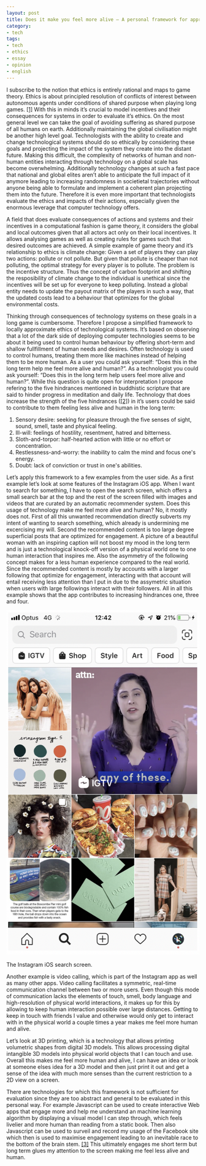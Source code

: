 ```yaml
---
layout: post
title: Does it make you feel more alive – A personal framework for approximatively evaluating ethics of technology as a user as well as technologist
category:
- tech
tags:
- tech
- ethics
- essay
- opinion
- english
---
```

I subscribe to the notion that ethics is entirely rational and maps to game theory. Ethics is about principled resolution of conflicts of interest between autonomous agents under conditions of shared purpose when playing long games. [[1]](https://twitter.com/Plinz/status/1200189702919225344?s=20) With this in minds it’s crucial to model incentives and their consequences for systems in order to evaluate it’s ethics. On the most general level we can take the goal of avoiding suffering as shared purpose of all humans on earth. Additionally maintaining the global civilisation might be another high level goal. Technologists with the ability to create and change technological systems should do so ethically by considering these goals and projecting the impact of the system they create into the distant future. Making this difficult, the complexity of networks of human and non-human entities interacting through technology on a global scale has become overwhelming. Additionally technology changes at such a fast pace that national and global elites aren’t able to anticipate the full impact of it anymore leading to increasing randomness in societietal trajectories without anyone being able to formulate and implement a coherent plan projecting them into the future. Therefore it is even more important that technologists evaluate the ethics and impacts of their actions, especially given the enormous leverage that computer technology offers.

<!--more-->

A field that does evaluate consequences of actions and systems and their incentives in a computational fashion is game theory, it considers the global and local outcomes given that all actors act only on their local incentives. It allows analysing games as well as creating rules for games such that desired outcomes are achieved. A simple example of game theory and it’s relationship to ethics is climate change: Given a set of players they can play two actions: pollute or not pollute. But given that pollute is cheaper than not polluting, the optimal strategy for every player is to pollute. The problem is the incentive structure. Thus the concept of carbon footprint and shifting the resposibility of climate change to the individual is unethical since the incentives will be set up for everyone to keep polluting. Instead a global entity needs to update the payout matrix of the players in such a way, that the updated costs lead to a behaviour that optimizes for the global environmental costs.

Thinking through consequences of technology systems on these goals in a long game is cumbersome. Therefore I propose a simplified framework to locally approximate ethics of technological systems. It’s based on observing that a lot of the dark side of deploying computer technologies seems to be about it being used to control human behaviour by offering short-term and shallow fullfillment of human needs and desires. Often technology is used to control humans, treating them more like machines instead of helping them to be more human. As a user you could ask yourself: “Does this in the long term help me feel more alive and human?”. As a technologist you could ask yourself: “Does this in the long term help users feel more alive and human?”. While this question is quite open for interpretation I propose refering to the five hindrances mentioned in buddhistic scripture that are said to hinder progress in meditation and daily life. Technology that does increase the strength of the five hindrances ([[2]](https://en.wikipedia.org/wiki/Five_hindrances )) in it’s users could be said to contribute to them feeling less alive and human in the long term:

1. Sensory desire: seeking for pleasure through the five senses of sight, sound, smell, taste and physical feeling.
2. Ill-will: feelings of hostility, resentment, hatred and bitterness.
3. Sloth-and-torpor: half-hearted action with little or no effort or concentration.
4. Restlessness-and-worry: the inability to calm the mind and focus one's energy.
5. Doubt: lack of conviction or trust in one's abilities.


Let’s apply this framework to a few examples from the user side. As a first example let’s look at some features of the Instagram iOS app. When I want to search for something, I have to open the search screen, which offers a small search bar at the top and the rest of the screen filled with images and videos that are curated by an automatic recommender system. Does this usage of technology make me feel more alive and human? No, it mostly does not. First of all this unwanted recommendation directly subverts my intent of wanting to search something, which already is undermining me excercising my will. Second the recommended content is too large degree superficial posts that are optimized for engagement. A picture of a beautiful woman with an inspiring caption will not boost my mood in the long term and is just a technological knock-off version of a physical world one to one human interaction that inspires me. Also the asymmetry of the following concept makes for a less human experience compared to the real world. Since the recommended content is mostly by accounts with a larger following that optimize for engagement, interacting with that account will entail receiving less attention than I put in due to the assymetric situation when users with large followings interact with their followers. All in all this example shows that the app contributes to increasing hindrances one, three and four.

![](/images/instagram-search-screen.png)
<p class="caption">The Instagram iOS search screen.</p>

Another example is video calling, which is part of the Instagram app as well as many other apps. Video calling facilitates a symmetric, real-time communication channel between two or more users. Even though this mode of communication lacks the elements of touch, smell, body language and high-resolution of physical world interactions, it makes up for this by allowing to keep human interaction possible over large distances. Getting to keep in touch with friends I value and otherwise would only get to interact with in the physical world a couple times a year makes me feel more human and alive.

Let’s look at 3D printing, which is a technology that allows printing volumetric shapes from digital 3D models. This allows processing digital intangible 3D models into physical world objects that I can touch and use. Overall this makes me feel more human and alive, I can have an idea or look at someone elses idea for a 3D model and then just print it out and get a sense of the idea with much more senses than the current restriction to a 2D view on a screen.

There are technologies for which this framework is not sufficient for evaluation since they are too abstract and general to be evaluated in this personal way. For example Javascript can be used to create interactive Web apps that engage more and help me understand an machine learning algorithm by displaying a visual model I can step through, which feels livelier and more human than reading from a static book. Then also Javascript can be used to surveil and record my usage of the Facebook site which then is used to maximise engagement leading to an inevitable race to the bottom of the brain stem. [[3]](https://bigthink.com/high-culture/tristan-harris-the-attention-economy-a-race-to-the-bottom-of-the-brain-stem/) This ultimately engages me short term but long term glues my attention to the screen making me feel less alive and human.
